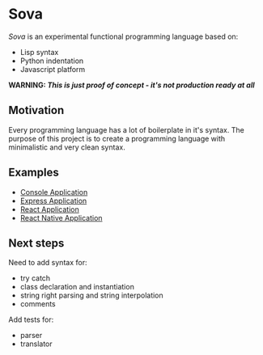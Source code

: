 # Sova

<i>Sova</i> is an experimental functional programming language based on:

-   Lisp syntax
-   Python indentation
-   Javascript platform

**WARNING: _This is just proof of concept - it's not production ready at all_**

## Motivation

Every programming language has a lot of boilerplate in it's syntax. The purpose of this project is to create a programming language with minimalistic and very clean syntax.

## Examples

-   [Console Application](/example/console)
-   [Express Application](/example/express)
-   [React Application](/example/react)
-   [React Native Application](/example/react-native)

## Next steps

Need to add syntax for:

-   try catch
-   class declaration and instantiation
-   string right parsing and string interpolation
-   comments

Add tests for:

-   parser
-   translator
